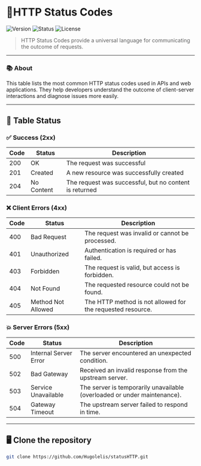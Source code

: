 # 📡HTTP Status Codes

![Version](https://img.shields.io/badge/version-v1.0.0-blue.svg) ![Status](https://img.shields.io/badge/status-completed-green.svg) ![License](https://img.shields.io/badge/license-MIT-green.svg)

> HTTP Status Codes provide a universal language for communicating the outcome of requests.

---

### 📚 About
This table lists the most common HTTP status codes used in APIs and web applications. They help developers understand the outcome of client-server interactions and diagnose issues more easily.

---

## 📝 Table Status

### ✅ Success (2xx)

| Code | Status     | Description                                               |
|------|------------|-----------------------------------------------------------|
| 200  | OK         | The request was successful                                |
| 201  | Created    | A new resource was successfully created                   |
| 204  | No Content | The request was successful, but no content is returned    |

###  ❌ Client Errors (4xx)

| Code | Status             | Description                                                |
| ---- | ------------------ | ---------------------------------------------------------- |
| 400  | Bad Request        | The request was invalid or cannot be processed.            |
| 401  | Unauthorized       | Authentication is required or has failed.                  |
| 403  | Forbidden          | The request is valid, but access is forbidden.             |
| 404  | Not Found          | The requested resource could not be found.                 |
| 405  | Method Not Allowed | The HTTP method is not allowed for the requested resource. |


###  💥 Server Errors (5xx)

| Code | Status                | Description                                                              |
| ---- | --------------------- | ------------------------------------------------------------------------ |
| 500  | Internal Server Error | The server encountered an unexpected condition.                          |
| 502  | Bad Gateway           | Received an invalid response from the upstream server.                   |
| 503  | Service Unavailable   | The server is temporarily unavailable (overloaded or under maintenance). |
| 504  | Gateway Timeout       | The upstream server failed to respond in time.                           |

---

## 🖥️ Clone the repository

```bash
git clone https://github.com/Hugolelis/statusHTTP.git
```

